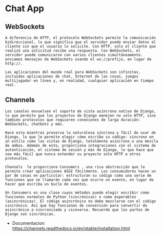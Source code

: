# Chat App

## WebSockets
    A diferencia de HTTP, el protocolo WebSockets permite la comunicación bidireccional, lo que significa que el servidor puede enviar datos al cliente sin que el usuario lo solicite. Con HTTP, solo el cliente que realizó una solicitud recibe una respuesta. Con WebSockets, el servidor puede comunicarse con varios clientes simultáneamente. enviamos mensajes de WebSockets usando el ws://prefijo, en lugar de http://.

    Las aplicaciones del mundo real para WebSockets son infinitas, incluidas aplicaciones de chat, Internet de las cosas, juegos multijugador en línea y, en realidad, cualquier aplicación en tiempo real.

## Channels
    Los canales envuelven el soporte de vista asíncrono nativo de Django, lo que permite que los proyectos de Django manejen no solo HTTP, sino también protocolos que requieren conexiones de larga duración: WebSockets, chatbots y más.

    Hace esto mientras preserva la naturaleza síncrona y fácil de usar de Django, lo que le permite elegir cómo escribe su código: síncrono en un estilo como las vistas de Django, totalmente asíncrono o una mezcla de ambos. Además de esto, proporciona integraciones con el sistema de autenticación, el sistema de sesión y más de Django, lo que hace que sea más fácil que nunca extender su proyecto solo HTTP a otros protocolos.

    Channels  le proporciona Consumers , una rica abstracción que le permite crear aplicaciones ASGI fácilmente. Los consumidores hacen un par de cosas en particular: estructuran su código como una serie de funciones que se llamarán cada vez que ocurre un evento, en lugar de hacer que escriba un bucle de eventos.

    Un Consumers es una clase cuyos métodos puede elegir escribir como funciones normales de Python (sincrónicas) o como esperables (asincrónicas). El código asincrónico no debe mezclarse con el código sincrónico. Así que hay funciones de conversión para convertir de asincrónico a sincronizado y viceversa. Recuerde que las partes de Django son sincrónicas.

* Documentacion: https://channels.readthedocs.io/en/stable/installation.html